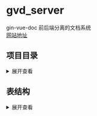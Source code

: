 # gvd_server
gin-vue-doc 前后端分离的文档系统  
[网站地址](http://docs.codingcaius.top/)



## 项目目录
<details>
<summary>展开查看</summary>
<pre><code>
├── api             通过api接口调用方法
├── config          配置文件中映射的结构体
├── core            初始化连接的一些操作
├── docs            swagger api文档
├── flags           命令行参数绑定
├── global          全局变量
├── go.mod        
├── go.sum
├── logs             日志文件
├── main.go          主函数
├── middleware       gin 的中间件
├── models           表结构
├── plugins          插件
├── routers          路由
├── service          服务
├── setting.yaml     配置文件
├── testdata         测试用例
├── uploads          上传的文件
└── utils            一些工具
  
</pre></code>
</details>



## 表结构
<details>
<summary>展开查看</summary>
![20230803113621](https://github.com/CodingCaius/gvd_server/assets/98575760/0f39d1b8-4399-4b92-a8fc-dcc43e52a0f5)

### 角色表

```Go
package models

type RoleModel struct {
  Model
  Title    string     `gorm:"size:16;not null;comment:角色名称" json:"title"`                                    // 角色的名称
  Pwd      string     `gorm:"size:64;comment:角色的密码" json:"-"`                                                // 角色密码
  IsSystem bool       `gorm:"column:isSystem;comment:是否是系统角色" json:"isSystem"`                               // 是否是系统角色
  DocsList []DocModel `gorm:"many2many:role_doc_models;joinForeignKey:RoleID;JoinReferences:DocID" json:"-"` // 角色拥有的文档列表
}

```



### 文档表

```Go
package models

type DocModel struct {
  Model
  Title           string      `gorm:"comment:文档标题" json:"title"`
  Content         string      `gorm:"comment:文档内容" json:"-"`
  DiggCount       int         `gorm:"comment:点赞量;column:diggCount" json:"diggCount"`
  LookCount       int         `gorm:"comment:浏览量;column:lookCount" json:"lookCount"`
  Key             string      `gorm:"comment:key;not null;unique" json:"key"`
  ParentID        *uint       `gorm:"comment:父文档id;column:parentID" json:"parentID"`
  ParentModel     *DocModel   `gorm:"foreignKey:ParentID" json:"-"` // 父文档
  Child           []*DocModel `gorm:"foreignKey:ParentID" json:"-"` // 它会有子孙文档
  FreeContent     string      `gorm:"comment:预览部分;column:freeContent" json:"freeContent"`
  UserCollDocList []UserModel `gorm:"many2many:user_coll_doc_models;joinForeignKey:DocID;JoinReferences:UserID" json:"-"`
}

```

### 角色文档表

```Go
package models

type RoleDocModel struct {
  Model
  RoleID      uint      `gorm:"column:roleID;comment:角色id" json:"roleID"`
  RoleModel   RoleModel `gorm:"foreignKey:RoleID" json:"-"`
  DocID       uint      `gorm:"column:docID;comment:文档id" json:"docID"`
  DocModel    DocModel  `gorm:"foreignKey:DocID" json:"-"`
  Pwd         *string   `gorm:"column:pwd;comment:密码配置" json:"pwd"`                 // null ""  "有值"  优先级： 角色文档密码 > 角色密码
  FreeContent *string   `gorm:"column:freeContent;comment:试看配置" json:"freeContent"` // 试看部分 优先级：角色文档试看  > 文档试看字段 > 文档按照特殊字符分隔的试看
  Sort        int       `gorm:"column:sort;comment:排序" json:"sort"`                 // 排序
}

```



### 用户表

```Go
package models

type UserModel struct {
  Model
  UserName  string    `gorm:"column:userName;size:36;unique;not null;comment:用户名" json:"-"` // 用户名
  Password  string    `gorm:"column:password;size:128;comment:密码"  json:"-"`                // 密码
  Avatar    string    `gorm:"column:avatar;size:256;comment:头像"  json:"avatar"`             // 头像
  NickName  string    `gorm:"column:nickName;size:36;comment:昵称"  json:"nickName"`          // 昵称
  Email     string    `gorm:"column:email;size:128;comment:邮箱"  json:"email"`               // 邮箱
  Token     string    `gorm:"column:token;size:64;comment:其他平台的唯一id"  json:"-"`             // 其他平台的唯一id
  IP        string    `gorm:"column:ip;size:16;comment:ip地址"  json:"ip"`                    // ip
  Addr      string    `gorm:"column:addr;size:64;comment:地址"  json:"addr"`                  // 地址
  RoleID    uint      `gorm:"column:roleID;comment:用户对应的角色" json:"roleID"`                  // 用户对应的角色
  RoleModel RoleModel `gorm:"foreignKey:RoleID" json:"-"`
}

```

### 用户收藏文档表

```Go
package models

type UserCollDocModel struct {
  Model
  DocID     uint      `gorm:"column:docID" json:"docID"`
  DocModel  DocModel  `gorm:"foreignKey:DocID"`
  UserID    uint      `gorm:"column:userID" json:"userID"`
  UserModel UserModel `gorm:"foreignKey:UserID"`
}

```



### 用户密码访问文档表

```Go
package models

type UserPwdDocModel struct {
  Model
  UserID uint `gorm:"column:userID" json:"userID"`
  DocID  uint `gorm:"column:docID" json:"docID"`
}

```

### 图像表

```Go
package models

import "fmt"

type ImageModel struct {
  Model
  UserID    uint      `gorm:"column:userID;comment:用户id" json:"userID"`
  UserModel UserModel `gorm:"foreignKey:UserID" json:"-"`
  FileName  string    `gorm:"column:fileName;size:64；comment:文件名" json:"fileName"`
  Size      int64     `gorm:"column:size;comment:文件大小，单位字节" json:"size"`
  Path      string    `gorm:"column:path;size:128;comment:文件路径" json:"path"`
  Hash      string    `gorm:"column:hash;size:64;comment:文件的hash" json:"hash"`
}

func (image ImageModel) WebPath() string {
  return fmt.Sprintf("/%s", image.Path)
}

```

### 登录记录表

```Go
package models

// LoginModel 用户登录数据
type LoginModel struct {
  Model
  UserID    uint      `gorm:"column:userID" json:"userID"`
  UserModel UserModel `gorm:"foreignKey:UserID" json:"-"`
  IP        string    `gorm:"size:20" json:"ip"` // 登录的ip
  NickName  string    `gorm:"column:nickName;size:42" json:"nickName"`
  UA        string    `gorm:"size:256" json:"ua"` // ua
  Token     string    `gorm:"size:256" json:"token"`
  Device    string    `gorm:"size:256" json:"device"` // 登录设备
  Addr      string    `gorm:"size:64" json:"addr"`
}

```

### 文档数据表

```Go
package models

// DocDataModel 文档数据表
type DocDataModel struct {
  Model
  DocID     uint   `gorm:"column:docID" json:"docID"`
  DocTitle  string `gorm:"column:docTitle" json:"docTitle"`
  LookCount int    `gorm:"column:lookCount" json:"lookCount"`
  DiggCount int    `gorm:"column:diggCount" json:"diggCount"`
  CollCount int    `gorm:"column:collCount" json:"collCount"`
}

```


</details>
